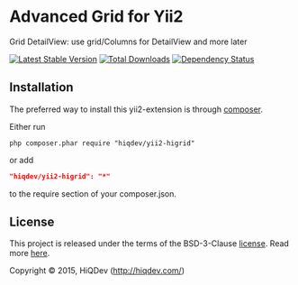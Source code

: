 Advanced Grid for Yii2
======================

Grid DetailView: use grid/Columns for DetailView and more later

[![Latest Stable Version](https://poser.pugx.org/hiqdev/yii2-higrid/v/stable)](//packagist.org/packages/hiqdev/yii2-higrid)
[![Total Downloads](https://poser.pugx.org/hiqdev/yii2-higrid/downloads)](//packagist.org/packages/hiqdev/yii2-higrid)
[![Dependency Status](https://www.versioneye.com/php/hiqdev:yii2-higrid/dev-master/badge.svg)](https://www.versioneye.com/php/hiqdev:yii2-higrid/dev-master)

## Installation

The preferred way to install this yii2-extension is through [composer](http://getcomposer.org/download/).

Either run

```
php composer.phar require "hiqdev/yii2-higrid"
```

or add

```json
"hiqdev/yii2-higrid": "*"
```

to the require section of your composer.json.

## License

This project is released under the terms of the BSD-3-Clause [license](https://github.com/hiqdev/yii2-higrid/blob/master/LICENSE).
Read more [here](http://choosealicense.com/licenses/bsd-3-clause).

Copyright © 2015, HiQDev (http://hiqdev.com/)
